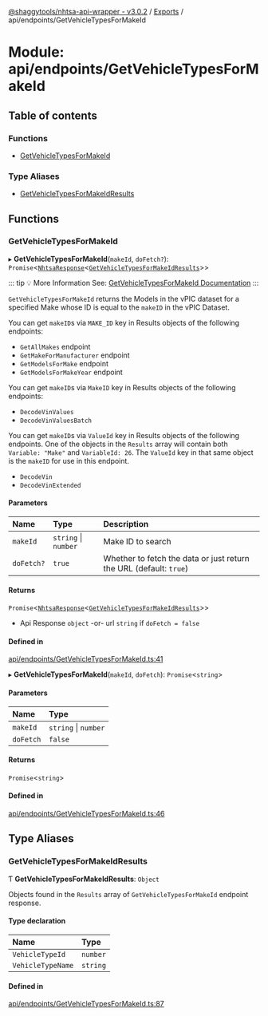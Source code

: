 [@shaggytools/nhtsa-api-wrapper - v3.0.2](../index.md) / [Exports](../modules.md) / api/endpoints/GetVehicleTypesForMakeId

# Module: api/endpoints/GetVehicleTypesForMakeId

## Table of contents

### Functions

- [GetVehicleTypesForMakeId](api_endpoints_GetVehicleTypesForMakeId.md#getvehicletypesformakeid)

### Type Aliases

- [GetVehicleTypesForMakeIdResults](api_endpoints_GetVehicleTypesForMakeId.md#getvehicletypesformakeidresults)

## Functions

### GetVehicleTypesForMakeId

▸ **GetVehicleTypesForMakeId**(`makeId`, `doFetch?`): `Promise`<[`NhtsaResponse`](api_types.md#nhtsaresponse)<[`GetVehicleTypesForMakeIdResults`](api_endpoints_GetVehicleTypesForMakeId.md#getvehicletypesformakeidresults)\>\>

::: tip :bulb: More Information
See: [GetVehicleTypesForMakeId Documentation](/api/get-vehicle-types-for-make-id)
:::

`GetVehicleTypesForMakeId` returns the Models in the vPIC dataset for a specified Make
whose ID is equal to the `makeID` in the vPIC Dataset.

You can get `makeID`s via `MAKE_ID` key in Results objects of the following endpoints:

- `GetAllMakes` endpoint
- `GetMakeForManufacturer` endpoint
- `GetModelsForMake` endpoint
- `GetModelsForMakeYear` endpoint

You can get `makeID`s via `MakeID` key in Results objects of the following endpoints:

- `DecodeVinValues`
- `DecodeVinValuesBatch`

You can get `makeID`s via `ValueId` key in Results objects of the following endpoints.
One of the objects in the `Results` array will contain both `Variable: "Make"` and
`VariableId: 26`. The `ValueId` key in that same object is the `makeID` for use in this
endpoint.

- `DecodeVin`
- `DecodeVinExtended`

#### Parameters

| Name       | Type                 | Description                                                        |
| :--------- | :------------------- | :----------------------------------------------------------------- |
| `makeId`   | `string` \| `number` | Make ID to search                                                  |
| `doFetch?` | `true`               | Whether to fetch the data or just return the URL (default: `true`) |

#### Returns

`Promise`<[`NhtsaResponse`](api_types.md#nhtsaresponse)<[`GetVehicleTypesForMakeIdResults`](api_endpoints_GetVehicleTypesForMakeId.md#getvehicletypesformakeidresults)\>\>

- Api Response
  `object` -or- url `string` if `doFetch = false`

#### Defined in

[api/endpoints/GetVehicleTypesForMakeId.ts:41](https://github.com/ShaggyTech/nhtsa-api-wrapper/blob/main/packages/lib/src/api/endpoints/GetVehicleTypesForMakeId.ts#L41)

▸ **GetVehicleTypesForMakeId**(`makeId`, `doFetch`): `Promise`<`string`\>

#### Parameters

| Name      | Type                 |
| :-------- | :------------------- |
| `makeId`  | `string` \| `number` |
| `doFetch` | `false`              |

#### Returns

`Promise`<`string`\>

#### Defined in

[api/endpoints/GetVehicleTypesForMakeId.ts:46](https://github.com/ShaggyTech/nhtsa-api-wrapper/blob/main/packages/lib/src/api/endpoints/GetVehicleTypesForMakeId.ts#L46)

## Type Aliases

### GetVehicleTypesForMakeIdResults

Ƭ **GetVehicleTypesForMakeIdResults**: `Object`

Objects found in the `Results` array of `GetVehicleTypesForMakeId` endpoint response.

#### Type declaration

| Name              | Type     |
| :---------------- | :------- |
| `VehicleTypeId`   | `number` |
| `VehicleTypeName` | `string` |

#### Defined in

[api/endpoints/GetVehicleTypesForMakeId.ts:87](https://github.com/ShaggyTech/nhtsa-api-wrapper/blob/main/packages/lib/src/api/endpoints/GetVehicleTypesForMakeId.ts#L87)

